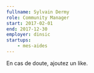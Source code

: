 ```yaml
---
fullname: Sylvain Dermy
role: Community Manager
start: 2017-02-01
end: 2017-12-30
employer: dinsic
startups:
    - mes-aides
---
```


En cas de doute, ajoutez un like.
